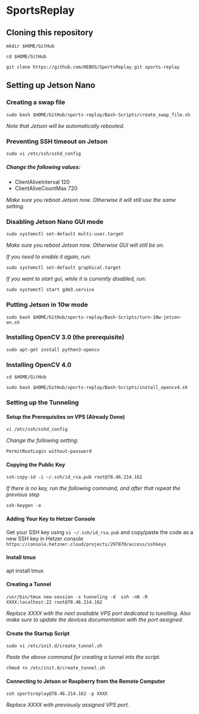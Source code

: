 # SportsReplay

## Cloning this repository
`mkdir $HOME/GitHub`

`cd $HOME/GitHub`

`git clone https://github.com/HEBOS/SportsReplay.git sports-replay`

## Setting up Jetson Nano

### Creating a swap file
`sudo bash $HOME/GitHub/sports-replay/Bash-Scripts/create_swap_file.sh`

_Note that Jetson will be automatically rebooted._

### Preventing SSH timeout on Jetson
`sudo vi /etc/ssh/sshd_config`

##### Change the following values:
- ClientAliveInterval 120
- ClientAliveCountMax 720

_Make sure you reboot Jetson now. Otherwise it will still use the same setting._

### Disabling Jetson Nano GUI mode
`sudo systemctl set-default multi-user.target`

_Make sure you reboot Jetson now. Otherwise GUI will still be on._

_If you need to enable it again, run:_

`sudo systemctl set-default graphical.target`

_If you want to start gui, while it is currently disabled, run:_

`sudo systemctl start gdm3.service`

### Putting Jetson in 10w mode
`sudo bash $HOME/GitHub/sports-replay/Bash-Scripts/turn-10w-jetson-on.sh`

### Installing OpenCV 3.0 (the prerequisite)
`sudo apt-get install python3-opencv`

### Installing OpenCV 4.0
`cd $HOME/GitHub`

`sudo bash $HOME/GitHub/sports-replay/Bash-Scripts/install_opencv4.sh`

### Setting up the Tunneling

#### Setup the Prerequisites on VPS (Already Done)
`vi /etc/ssh/sshd_config`

_Change the following setting:_

`PermitRootLogin without-password`

#### Copying the Public Key
`ssh-copy-id -i ~/.ssh/id_rsa.pub root@78.46.214.162`

_If there is no key, run the following command, and after that repeat the previous step_

`ssh-keygen -o`

#### Adding Your Key to Hetzer Console
Get your SSH key using `vi ~/.ssh/id_rsa.pub` and copy/paste the code as a new SSH key in Hetzer console `https://console.hetzner.cloud/projects/297870/access/sshkeys`

#### Install tmux
apt install tmux

#### Creating a Tunnel
`/usr/bin/tmux new-session -s tunneling -d  ssh -nN -R XXXX:localhost:22 root@78.46.214.162`

_Replace XXXX with the next available VPS port dedicated to tunelling. Also make sure to update the devices documentation with the port assigned._ 

#### Create the Startup Script
`sudo vi /etc/init.d/create_tunnel.sh`

_Paste the above command for creating a tunnel into the script._

`chmod +x /etc/init.d/create_tunnel.sh`

#### Connecting to Jetson or Raspberry from the Remote Computer
`ssh sportsreplay@78.46.214.162 -p XXXX`

_Replace XXXX with previously assigned VPS port._
